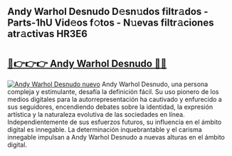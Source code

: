 ## Andy Warhol Desnudo D𝚎sn𝚞dos filtr𝚊dos - Parts-1hU Vid𝚎os f𝚘tos - N𝚞evas filtr𝚊ciones atr𝚊ctivas HR3E6

# <h2><a href="http://mb3ine.tromn.icu/?c=Andy+Warhol+Desnudo">🔗👉👉👉 Andy Warhol Desnudo 🔗🔗</a></h2>

[![Andy Warhol Desnudo nuevo](https://i.imgur.com/pEAQMta.gif)](http://mb3ine.tromn.icu/?c=Andy+Warhol+Desnudo)
Andy Warhol Desnudo, una persona compleja y estimulante, desafía la definición fácil. Su uso pionero de los medios digitales para la autorrepresentación ha cautivado y enfurecido a sus seguidores, encendiendo debates sobre la identidad, la expresión artística y la naturaleza evolutiva de las sociedades en línea. Independientemente de sus esfuerzos futuros, su influencia en el ámbito digital es innegable. La determinación inquebrantable y el carisma innegable impulsan a Andy Warhol Desnudo a nuevas alturas en el ámbito digital.
